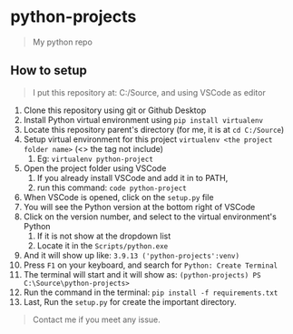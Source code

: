 # python-projects

> My python repo

## How to setup

> I put this repository at: C:/Source, and using VSCode as editor

1. Clone this repository using git or Github Desktop
2. Install Python virtual environment using `pip install virtualenv`
3. Locate this repository parent's directory (for me, it is at `cd C:/Source`)
4. Setup virtual environment for this project `virtualenv <the project folder name>` (<> the tag not include)
   1. Eg: `virtualenv python-project`
5. Open the project folder using VSCode
   1. If you already install VSCode and add it in to PATH,
   2. run this command: `code python-project`
6. When VSCode is opened, click on the `setup.py` file
7. You will see the Python version at the bottom right of VSCode
8. Click on the version number, and select to the virtual environment's Python
   1. If it is not show at the dropdown list
   2. Locate it in the `Scripts/python.exe`
9. And it will show up like: `3.9.13 ('python-projects':venv)`
10. Press `F1` on your keyboard, and search for `Python: Create Terminal`
11. The terminal will start and it will show as: `(python-projects) PS C:\Source\python-projects>`
12. Run the command in the terminal: `pip install -f requirements.txt`
13. Last, Run the `setup.py` for create the important directory.

> Contact me if you meet any issue.